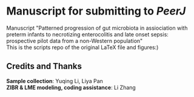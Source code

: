 # Manuscript for submitting to *PeerJ*   
Manuscript "Patterned progression of gut microbiota in assiociation with preterm infants to necrotizing enterocolitis and late onset sepsis: prospective pilot data from a non-Western population"  
This is the scripts repo of the original LaTeX file and figures:)  

## Credits and Thanks  
**Sample collection**: Yuqing Li, Liya Pan  
**ZIBR & LME modeling, coding assistance**: Li Zhang  

